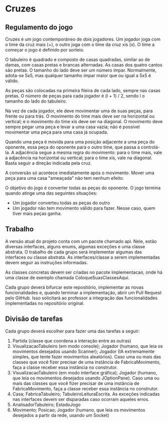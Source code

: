 Cruzes
======

Regulamento do jogo
-------------------
Cruzes é um jogo contemporâneo de dois jogadores. Um jogador joga com o time da
cruz mais (+), o outro joga com o time da cruz xis (x). O time a começar o jogo
é definido por sorteio.

O tabuleiro é quadrado e composto de casas quadradas, similar ao de damas,
com casas pretas e brancas alternadas. As casas dos quatro cantos são pretas.
O tamanho do lado deve ser um número ímpar. Normalmente, adota-se 5x5, mas
qualquer tamanho ímpar maior que ou igual a 5x5 é válido.

As peças são colocadas na primeira fileira de cada lado, sempre nas casas
pretas. O número de peças para cada jogador é (l + 1) / 2, sendo l o tamanho do
lado do tabuleiro.

Na vez de cada jogador, ele deve movimentar uma de suas peças, para frente ou
para trás. O movimento do time mais deve ser na horizontal ou vertical; e o
movimento do time xis deve ser na diagonal. O movimento deve sempre pegar uma
peça e levar a uma casa vazia; não é possível movimentar uma peça para uma casa
já ocupada.

Quando uma peça é movida para uma posição adjacente a uma peça do oponente,
essa peça do oponente para o outro time, que passa a controlá-la. A adjacência
segue a mesma regra do movimento: para o time mais, vale a adjacência na
horizontal ou vertical; para o time xis, vale na diagonal. Basta seguir a
direção indicada pela cruz.

A conversão só acontece imediatamente após o movimento. Mover uma peça para uma
casa "ameaçada" não tem nenhum efeito.

O objetivo do jogo é converter todas as peças do oponente. O jogo termina
quando atinge uma das seguintes situações:
  * Um jogador converteu todas as peças do outro
  * Um jogador não tem movimento válido para fazer. Nesse caso, quem tiver mais peças ganha.

Trabalho
--------
A versão atual do projeto conta com um pacote chamado api. Nele, estão diversas interfaces, alguns enums,
algumas exceções e uma classe abstrata. O trabalho de cada grupo será implementar algumas das interfaces ou
classe abstrata. As interfaces/classe a serem implementadas devem seguir as instruções informadas.

As classes concretas devem ser criadas no pacote implementacao, onde há uma classe de exemplo chamada
ColoqueSuasClassesAqui.

Cada grupo deverá bifurcar este repositório, implementar as novas funcionalidades e,
quando terminar a implementação, abrir um Pull Request pelo GitHub. Isso solicitará ao professor
a integração das funcionalidades implementadas no repositório original.

Divisão de tarefas
------------------
Cada grupo deverá escolher para fazer uma das tarefas a seguir:

1. Partida (classe que coordena a interação entre as outras)
1. VisualizacaoTabuleiro (em modo console); Jogador (humano, que leia os movimentos desejados usando Scanner); Jogador (IA extremamente simples, que tente fazer movimentos aleatórios). Caso uma ou mais das classes que você fizer precisar de uma instância de FabricaMovimento, faça a classe receber essa instância no construtor.
1. VisualizacaoTabuleiro (em modo interface gráfica); Jogador (humano, que leia os movimentos desejados usando JOptionPane). Caso uma ou mais das classes que você fizer precisar de uma instância de FabricaMovimento, faça a classe receber essa instância no construtor.
1. Casa; FabricaTabuleiro; TabuleiroLeituraEscrita. As exceções indicadas nas interfaces devem ser disparadas caso ocorram aqueles erros.
1. AnalisadorTabuleiro; EstadoJogo
1. Movimento; Posicao; Jogador (humano, que leia os movimentos desejados a partir da rede, usando um Socket)
